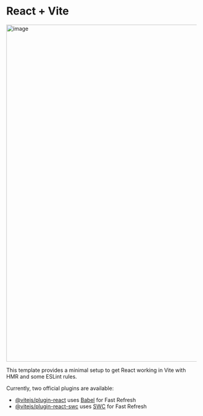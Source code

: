# React + Vite
<img width="893" alt="image" src="https://github.com/kamal-y/vyapaar/assets/113172623/fdda393c-d9d3-4afe-a4c4-98ef0a3dfe90">

This template provides a minimal setup to get React working in Vite with HMR and some ESLint rules.

Currently, two official plugins are available:

- [@vitejs/plugin-react](https://github.com/vitejs/vite-plugin-react/blob/main/packages/plugin-react/README.md) uses [Babel](https://babeljs.io/) for Fast Refresh
- [@vitejs/plugin-react-swc](https://github.com/vitejs/vite-plugin-react-swc) uses [SWC](https://swc.rs/) for Fast Refresh
